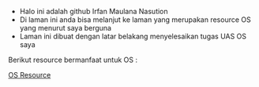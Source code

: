 




* Halo ini adalah github Irfan Maulana Nasution
* Di laman ini anda bisa melanjut ke laman yang merupakan resource OS yang menurut saya berguna
* Laman ini dibuat dengan latar belakang menyelesaikan tugas UAS OS saya

Berikut resource bermanfaat untuk OS : 
<html><a href="url.md">OS Resource</a></html>







